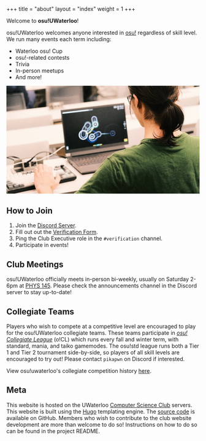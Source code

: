 +++
title = "about"
layout = "index"
weight = 1
+++

Welcome to **osu!UWaterloo**!

osu!UWaterloo welcomes anyone interested in [osu!](https://osu.ppy.sh) regardless of skill level. We run many events each term  including:
- Waterloo osu! Cup
- osu!-related contests
- Trivia
- In-person meetups
- And more!

![A UWaterloo student playing osu!](/images/perpet.jpg)

## How to Join
1. Join the [Discord Server](https://discord.gg/mfWqAFg).
2. Fill out out the [Verification Form](https://forms.gle/Q1HUK8ywaSmMvcCT6).
3. Ping the Club Executive role in the `#verification` channel.
4. Participate in events!

## Club Meetings

osu!UWaterloo officially meets in-person bi-weekly, usually on Saturday 2-6pm at [PHYS 145](https://maps.app.goo.gl/eYAM98mDbcBJEHG8A). Please check the announcements channel in the Discord server to stay up-to-date!

## Collegiate Teams

Players who wish to compete at a competitive level are encouraged to play for the osu!UWaterloo collegiate teams.
These teams participate in [*osu! Collegiate League*](https://discord.gg/V5XhAcj) (o!CL) which runs every fall and winter term, with standard, mania, and taiko gamemodes. The osu!std league runs both a Tier 1 and Tier 2 tournament side-by-side, so players of all skill levels are encouraged to try out! Please contact `pikapwn` on Discord if interested.

View osu!uwaterloo's collegiate competition history [here](https://docs.google.com/spreadsheets/d/1q69xG9c-aGkmhsvWzccwe98Z07FusTLz40VBTi1NNZw/edit?usp=sharing).

## Meta

This website is hosted on the UWaterloo [Computer Science Club](https://csclub.uwaterloo.ca/) servers. This website is built using the [Hugo](https://gohugo.io/) templating engine. The [source code](https://github.com/osu-uwaterloo/osu-uwaterloo-website) is available on GitHub. Members who wish to contribute to the club website development are more than welcome to do so! Instructions on how to do so can be found in the project README.
